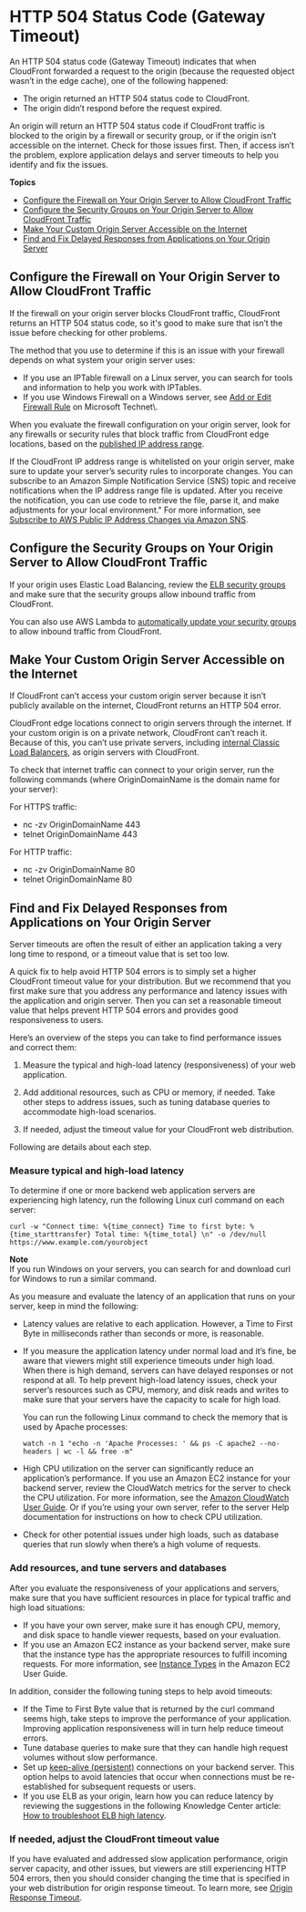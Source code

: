 # HTTP 504 Status Code \(Gateway Timeout\)<a name="http-504-gateway-timeout"></a>

An HTTP 504 status code \(Gateway Timeout\) indicates that when CloudFront forwarded a request to the origin \(because the requested object wasn’t in the edge cache\), one of the following happened:
+ The origin returned an HTTP 504 status code to CloudFront\.
+ The origin didn’t respond before the request expired\.

An origin will return an HTTP 504 status code if CloudFront traffic is blocked to the origin by a firewall or security group, or if the origin isn’t accessible on the internet\. Check for those issues first\. Then, if access isn’t the problem, explore application delays and server timeouts to help you identify and fix the issues\.

**Topics**
+ [Configure the Firewall on Your Origin Server to Allow CloudFront Traffic](#http-504-gateway-timeout-configure-firewall)
+ [Configure the Security Groups on Your Origin Server to Allow CloudFront Traffic](#http-504-gateway-timeout-configure-security-groups)
+ [Make Your Custom Origin Server Accessible on the Internet](#http-504-gateway-timeout-make-origin-accessible)
+ [Find and Fix Delayed Responses from Applications on Your Origin Server](#http-504-gateway-timeout-slow-application)

## Configure the Firewall on Your Origin Server to Allow CloudFront Traffic<a name="http-504-gateway-timeout-configure-firewall"></a>

If the firewall on your origin server blocks CloudFront traffic, CloudFront returns an HTTP 504 status code, so it's good to make sure that isn’t the issue before checking for other problems\.

The method that you use to determine if this is an issue with your firewall depends on what system your origin server uses:
+ If you use an IPTable firewall on a Linux server, you can search for tools and information to help you work with IPTables\.
+ If you use Windows Firewall on a Windows server, see [ Add or Edit Firewall Rule](https://technet.microsoft.com/en-us/library/cc753558(v=ws.11).aspx) on Microsoft Technet\.

When you evaluate the firewall configuration on your origin server, look for any firewalls or security rules that block traffic from CloudFront edge locations, based on the [ published IP address range](https://ip-ranges.amazonaws.com/ip-ranges.json)\.

If the CloudFront IP address range is whitelisted on your origin server, make sure to update your server’s security rules to incorporate changes\. You can subscribe to an Amazon Simple Notification Service \(SNS\) topic and receive notifications when the IP address range file is updated\. After you receive the notification, you can use code to retrieve the file, parse it, and make adjustments for your local environment\." For more information, see [ Subscribe to AWS Public IP Address Changes via Amazon SNS](https://aws.amazon.com/blogs/aws/subscribe-to-aws-public-ip-address-changes-via-amazon-sns/)\. 

## Configure the Security Groups on Your Origin Server to Allow CloudFront Traffic<a name="http-504-gateway-timeout-configure-security-groups"></a>

If your origin uses Elastic Load Balancing, review the [ ELB security groups](http://docs.aws.amazon.com/elasticloadbalancing/latest/classic/elb-security-groups.html) and make sure that the security groups allow inbound traffic from CloudFront\.

You can also use AWS Lambda to [ automatically update your security groups](http://docs.aws.amazon.com/elasticloadbalancing/latest/classic/elb-security-groups.html) to allow inbound traffic from CloudFront\.

## Make Your Custom Origin Server Accessible on the Internet<a name="http-504-gateway-timeout-make-origin-accessible"></a>

If CloudFront can’t access your custom origin server because it isn’t publicly available on the internet, CloudFront returns an HTTP 504 error\.

CloudFront edge locations connect to origin servers through the internet\. If your custom origin is on a private network, CloudFront can’t reach it\. Because of this, you can’t use private servers, including [ internal Classic Load Balancers](http://docs.aws.amazon.com/elasticloadbalancing/latest/classic/elb-internal-load-balancers.html), as origin servers with CloudFront\.

To check that internet traffic can connect to your origin server, run the following commands \(where OriginDomainName is the domain name for your server\):

For HTTPS traffic:
+ nc \-zv OriginDomainName 443
+ telnet OriginDomainName 443

For HTTP traffic:
+ nc \-zv OriginDomainName 80
+ telnet OriginDomainName 80

## Find and Fix Delayed Responses from Applications on Your Origin Server<a name="http-504-gateway-timeout-slow-application"></a>

Server timeouts are often the result of either an application taking a very long time to respond, or a timeout value that is set too low\.

A quick fix to help avoid HTTP 504 errors is to simply set a higher CloudFront timeout value for your distribution\. But we recommend that you first make sure that you address any performance and latency issues with the application and origin server\. Then you can set a reasonable timeout value that helps prevent HTTP 504 errors and provides good responsiveness to users\.

Here’s an overview of the steps you can take to find performance issues and correct them:

1. Measure the typical and high\-load latency \(responsiveness\) of your web application\.

1. Add additional resources, such as CPU or memory, if needed\. Take other steps to address issues, such as tuning database queries to accommodate high\-load scenarios\.

1. If needed, adjust the timeout value for your CloudFront web distribution\.

Following are details about each step\.

### Measure typical and high\-load latency<a name="http-504-gateway-timeout-slow-application-measure-latency"></a>

To determine if one or more backend web application servers are experiencing high latency, run the following Linux curl command on each server:

`curl -w "Connect time: %{time_connect} Time to first byte: %{time_starttransfer} Total time: %{time_total} \n" -o /dev/null https://www.example.com/yourobject`

**Note**  
If you run Windows on your servers, you can search for and download curl for Windows to run a similar command\.

As you measure and evaluate the latency of an application that runs on your server, keep in mind the following:
+ Latency values are relative to each application\. However, a Time to First Byte in milliseconds rather than seconds or more, is reasonable\.
+ If you measure the application latency under normal load and it’s fine, be aware that viewers might still experience timeouts under high load\. When there is high demand, servers can have delayed responses or not respond at all\. To help prevent high\-load latency issues, check your server’s resources such as CPU, memory, and disk reads and writes to make sure that your servers have the capacity to scale for high load\.

  You can run the following Linux command to check the memory that is used by Apache processes:

  `watch -n 1 "echo -n 'Apache Processes: ' && ps -C apache2 --no-headers | wc -l && free -m"`
+ High CPU utilization on the server can significantly reduce an application’s performance\. If you use an Amazon EC2 instance for your backend server, review the CloudWatch metrics for the server to check the CPU utilization\. For more information, see the [ Amazon CloudWatch User Guide](http://docs.aws.amazon.com/AmazonCloudWatch/latest/monitoring/WhatIsCloudWatch.html)\. Or if you’re using your own server, refer to the server Help documentation for instructions on how to check CPU utilization\.
+ Check for other potential issues under high loads, such as database queries that run slowly when there’s a high volume of requests\.

### Add resources, and tune servers and databases<a name="http-504-gateway-timeout-slow-application-add-resources"></a>

After you evaluate the responsiveness of your applications and servers, make sure that you have sufficient resources in place for typical traffic and high load situations:
+ If you have your own server, make sure it has enough CPU, memory, and disk space to handle viewer requests, based on your evaluation\.
+ If you use an Amazon EC2 instance as your backend server, make sure that the instance type has the appropriate resources to fulfill incoming requests\. For more information, see [ Instance Types](http://docs.aws.amazon.com/AWSEC2/latest/UserGuide/instance-types.html) in the Amazon EC2 User Guide\. 

In addition, consider the following tuning steps to help avoid timeouts:
+ If the Time to First Byte value that is returned by the curl command seems high, take steps to improve the performance of your application\. Improving application responsiveness will in turn help reduce timeout errors\.
+ Tune database queries to make sure that they can handle high request volumes without slow performance\.
+ Set up [ keep\-alive \(persistent\)](https://www.w3.org/Protocols/HTTP/1.1/draft-ietf-http-v11-spec-01) connections on your backend server\. This option helps to avoid latencies that occur when connections must be re\-established for subsequent requests or users\.
+ If you use ELB as your origin, learn how you can reduce latency by reviewing the suggestions in the following Knowledge Center article: [ How to troubleshoot ELB high latency](https://aws.amazon.com/premiumsupport/knowledge-center/elb-latency-troubleshooting/)\.

### If needed, adjust the CloudFront timeout value<a name="http-504-gateway-timeout-slow-application-adjust-timeout"></a>

If you have evaluated and addressed slow application performance, origin server capacity, and other issues, but viewers are still experiencing HTTP 504 errors, then you should consider changing the time that is specified in your web distribution for origin response timeout\. To learn more, see [ Origin Response Timeout](http://docs.aws.amazon.com/AmazonCloudFront/latest/DeveloperGuide/distribution-web-values-specify.html#DownloadDistValuesOriginResponseTimeout)\.